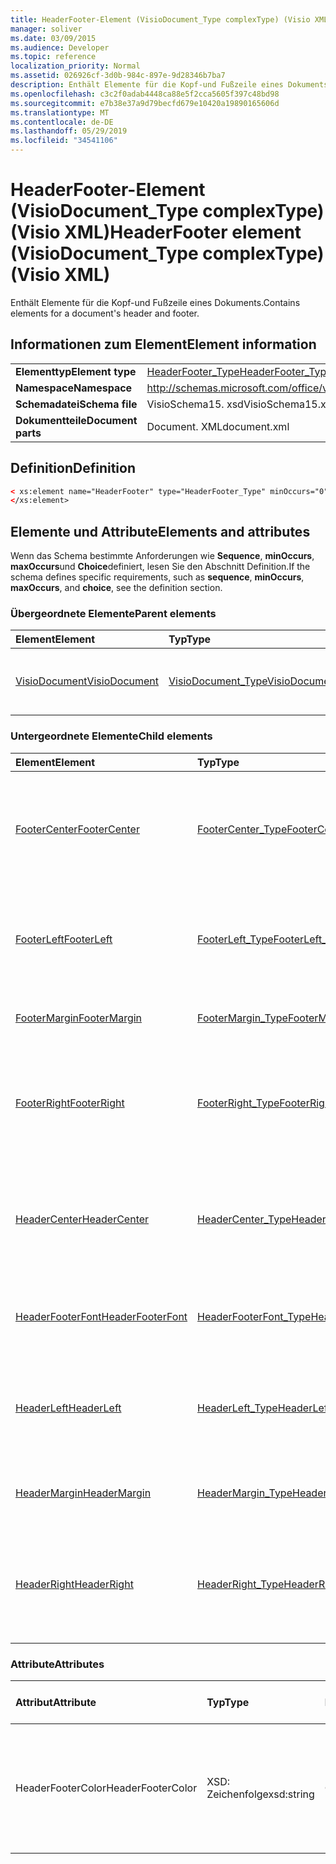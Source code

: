```yaml
---
title: HeaderFooter-Element (VisioDocument_Type complexType) (Visio XML)
manager: soliver
ms.date: 03/09/2015
ms.audience: Developer
ms.topic: reference
localization_priority: Normal
ms.assetid: 026926cf-3d0b-984c-897e-9d28346b7ba7
description: Enthält Elemente für die Kopf-und Fußzeile eines Dokuments.
ms.openlocfilehash: c3c2f0adab4448ca88e5f2cca5605f397c48bd98
ms.sourcegitcommit: e7b38e37a9d79becfd679e10420a19890165606d
ms.translationtype: MT
ms.contentlocale: de-DE
ms.lasthandoff: 05/29/2019
ms.locfileid: "34541106"
---
```

# <a name="headerfooter-element-visiodocumenttype-complextype-visio-xml"></a><span data-ttu-id="46902-103">HeaderFooter-Element (VisioDocument_Type complexType) (Visio XML)</span><span class="sxs-lookup"><span data-stu-id="46902-103">HeaderFooter element (VisioDocument_Type complexType) (Visio XML)</span></span>

<span data-ttu-id="46902-104">Enthält Elemente für die Kopf-und Fußzeile eines Dokuments.</span><span class="sxs-lookup"><span data-stu-id="46902-104">Contains elements for a document's header and footer.</span></span>
  
## <a name="element-information"></a><span data-ttu-id="46902-105">Informationen zum Element</span><span class="sxs-lookup"><span data-stu-id="46902-105">Element information</span></span>

|||
|:-----|:-----|
|<span data-ttu-id="46902-106">**Elementtyp**</span><span class="sxs-lookup"><span data-stu-id="46902-106">**Element type**</span></span> <br/> |[<span data-ttu-id="46902-107">HeaderFooter_Type</span><span class="sxs-lookup"><span data-stu-id="46902-107">HeaderFooter_Type</span></span>](headerfooter_type-complextypevisio-xml.md) <br/> |
|<span data-ttu-id="46902-108">**Namespace**</span><span class="sxs-lookup"><span data-stu-id="46902-108">**Namespace**</span></span> <br/> |http://schemas.microsoft.com/office/visio/2012/main  <br/> |
|<span data-ttu-id="46902-109">**Schemadatei**</span><span class="sxs-lookup"><span data-stu-id="46902-109">**Schema file**</span></span> <br/> |<span data-ttu-id="46902-110">VisioSchema15. xsd</span><span class="sxs-lookup"><span data-stu-id="46902-110">VisioSchema15.xsd</span></span>  <br/> |
|<span data-ttu-id="46902-111">**Dokumentteile**</span><span class="sxs-lookup"><span data-stu-id="46902-111">**Document parts**</span></span> <br/> |<span data-ttu-id="46902-112">Document. XML</span><span class="sxs-lookup"><span data-stu-id="46902-112">document.xml</span></span>  <br/> |
   
## <a name="definition"></a><span data-ttu-id="46902-113">Definition</span><span class="sxs-lookup"><span data-stu-id="46902-113">Definition</span></span>

```XML
< xs:element name="HeaderFooter" type="HeaderFooter_Type" minOccurs="0" maxOccurs="1" >
</xs:element>
```

## <a name="elements-and-attributes"></a><span data-ttu-id="46902-114">Elemente und Attribute</span><span class="sxs-lookup"><span data-stu-id="46902-114">Elements and attributes</span></span>

<span data-ttu-id="46902-115">Wenn das Schema bestimmte Anforderungen wie **Sequence**, **minOccurs**, **maxOccurs**und **Choice**definiert, lesen Sie den Abschnitt Definition.</span><span class="sxs-lookup"><span data-stu-id="46902-115">If the schema defines specific requirements, such as **sequence**, **minOccurs**, **maxOccurs**, and **choice**, see the definition section.</span></span> 
  
### <a name="parent-elements"></a><span data-ttu-id="46902-116">Übergeordnete Elemente</span><span class="sxs-lookup"><span data-stu-id="46902-116">Parent elements</span></span>

|<span data-ttu-id="46902-117">**Element**</span><span class="sxs-lookup"><span data-stu-id="46902-117">**Element**</span></span>|<span data-ttu-id="46902-118">**Typ**</span><span class="sxs-lookup"><span data-stu-id="46902-118">**Type**</span></span>|<span data-ttu-id="46902-119">**Beschreibung**</span><span class="sxs-lookup"><span data-stu-id="46902-119">**Description**</span></span>|
|:-----|:-----|:-----|
|[<span data-ttu-id="46902-120">VisioDocument</span><span class="sxs-lookup"><span data-stu-id="46902-120">VisioDocument</span></span>](visiodocument-elementvisio-xml.md) <br/> |[<span data-ttu-id="46902-121">VisioDocument_Type</span><span class="sxs-lookup"><span data-stu-id="46902-121">VisioDocument_Type</span></span>](visiodocument_type-complextypevisio-xml.md) <br/> |<span data-ttu-id="46902-122">Das Stammelement eines Microsoft Visio Dokuments.</span><span class="sxs-lookup"><span data-stu-id="46902-122">The root element of a Microsoft Visio document.</span></span>  <br/> |
   
### <a name="child-elements"></a><span data-ttu-id="46902-123">Untergeordnete Elemente</span><span class="sxs-lookup"><span data-stu-id="46902-123">Child elements</span></span>

|<span data-ttu-id="46902-124">**Element**</span><span class="sxs-lookup"><span data-stu-id="46902-124">**Element**</span></span>|<span data-ttu-id="46902-125">**Typ**</span><span class="sxs-lookup"><span data-stu-id="46902-125">**Type**</span></span>|<span data-ttu-id="46902-126">**Beschreibung**</span><span class="sxs-lookup"><span data-stu-id="46902-126">**Description**</span></span>|
|:-----|:-----|:-----|
|[<span data-ttu-id="46902-127">FooterCenter</span><span class="sxs-lookup"><span data-stu-id="46902-127">FooterCenter</span></span>](footercenter-element-headerfooter_type-complextypevisio-xml.md) <br/> |[<span data-ttu-id="46902-128">FooterCenter_Type</span><span class="sxs-lookup"><span data-stu-id="46902-128">FooterCenter_Type</span></span>](footercenter_type-complextypevisio-xml.md) <br/> |<span data-ttu-id="46902-129">Enthält die Textzeichenfolge, die im mittleren Teil der Fußzeile eines Dokuments angezeigt wird.</span><span class="sxs-lookup"><span data-stu-id="46902-129">Contains the text string that appears in the center portion of a document's footer.</span></span>  <br/> |
|[<span data-ttu-id="46902-130">FooterLeft</span><span class="sxs-lookup"><span data-stu-id="46902-130">FooterLeft</span></span>](footerleft-element-headerfooter_type-complextypevisio-xml.md) <br/> |[<span data-ttu-id="46902-131">FooterLeft_Type</span><span class="sxs-lookup"><span data-stu-id="46902-131">FooterLeft_Type</span></span>](footerleft_type-complextypevisio-xml.md) <br/> |<span data-ttu-id="46902-132">Enthält die Textzeichenfolge, die im linken Teil der Fußzeile eines Dokuments angezeigt wird.</span><span class="sxs-lookup"><span data-stu-id="46902-132">Contains the text string that appears in the left portion of a document's footer.</span></span>  <br/> |
|[<span data-ttu-id="46902-133">FooterMargin</span><span class="sxs-lookup"><span data-stu-id="46902-133">FooterMargin</span></span>](footermargin-element-headerfooter_type-complextypevisio-xml.md) <br/> |[<span data-ttu-id="46902-134">FooterMargin_Type</span><span class="sxs-lookup"><span data-stu-id="46902-134">FooterMargin_Type</span></span>](footermargin_type-complextypevisio-xml.md) <br/> |<span data-ttu-id="46902-135">Gibt den Rand der Fußzeile eines Dokuments an.</span><span class="sxs-lookup"><span data-stu-id="46902-135">Specifies the margin of a document's footer.</span></span>  <br/> |
|[<span data-ttu-id="46902-136">FooterRight</span><span class="sxs-lookup"><span data-stu-id="46902-136">FooterRight</span></span>](footerright-element-headerfooter_type-complextypevisio-xml.md) <br/> |[<span data-ttu-id="46902-137">FooterRight_Type</span><span class="sxs-lookup"><span data-stu-id="46902-137">FooterRight_Type</span></span>](footerright_type-complextypevisio-xml.md) <br/> |<span data-ttu-id="46902-138">Enthält die Textzeichenfolge, die im rechten Teil der Fußzeile eines Dokuments angezeigt wird.</span><span class="sxs-lookup"><span data-stu-id="46902-138">Contains the text string that appears in the right portion of a document's footer.</span></span>  <br/> |
|[<span data-ttu-id="46902-139">HeaderCenter</span><span class="sxs-lookup"><span data-stu-id="46902-139">HeaderCenter</span></span>](headercenter-element-headerfooter_type-complextypevisio-xml.md) <br/> |[<span data-ttu-id="46902-140">HeaderCenter_Type</span><span class="sxs-lookup"><span data-stu-id="46902-140">HeaderCenter_Type</span></span>](headercenter_type-complextypevisio-xml.md) <br/> |<span data-ttu-id="46902-141">Enthält die Textzeichenfolge, die im mittleren Bereich der Kopfzeile eines Dokuments angezeigt wird.</span><span class="sxs-lookup"><span data-stu-id="46902-141">Contains the text string that appears in the center portion of a document's header.</span></span>  <br/> |
|[<span data-ttu-id="46902-142">HeaderFooterFont</span><span class="sxs-lookup"><span data-stu-id="46902-142">HeaderFooterFont</span></span>](headerfooterfont-element-headerfooter_type-complextypevisio-xml.md) <br/> |[<span data-ttu-id="46902-143">HeaderFooterFont_Type</span><span class="sxs-lookup"><span data-stu-id="46902-143">HeaderFooterFont_Type</span></span>](headerfooterfont_type-complextypevisio-xml.md) <br/> |<span data-ttu-id="46902-144">Gibt die Schriftart an, die für den Text in der Kopf- und Fußzeile verwendet wird.</span><span class="sxs-lookup"><span data-stu-id="46902-144">Specifies the font used for the header and footer text.</span></span>  <br/> |
|[<span data-ttu-id="46902-145">HeaderLeft</span><span class="sxs-lookup"><span data-stu-id="46902-145">HeaderLeft</span></span>](headerleft-element-headerfooter_type-complextypevisio-xml.md) <br/> |[<span data-ttu-id="46902-146">HeaderLeft_Type</span><span class="sxs-lookup"><span data-stu-id="46902-146">HeaderLeft_Type</span></span>](headerleft_type-complextypevisio-xml.md) <br/> |<span data-ttu-id="46902-147">Enthält die Textzeichenfolge, die im linken Teil der Kopfzeile eines Dokuments angezeigt wird.</span><span class="sxs-lookup"><span data-stu-id="46902-147">Contains the text string that appears in the left portion of a document's header.</span></span>  <br/> |
|[<span data-ttu-id="46902-148">HeaderMargin</span><span class="sxs-lookup"><span data-stu-id="46902-148">HeaderMargin</span></span>](headermargin-element-headerfooter_type-complextypevisio-xml.md) <br/> |[<span data-ttu-id="46902-149">HeaderMargin_Type</span><span class="sxs-lookup"><span data-stu-id="46902-149">HeaderMargin_Type</span></span>](headermargin_type-complextypevisio-xml.md) <br/> |<span data-ttu-id="46902-150">Gibt den Rand der Kopfzeile eines Dokuments an.</span><span class="sxs-lookup"><span data-stu-id="46902-150">Specifies the margin of a document's header.</span></span>  <br/> |
|[<span data-ttu-id="46902-151">HeaderRight</span><span class="sxs-lookup"><span data-stu-id="46902-151">HeaderRight</span></span>](headerright-element-headerfooter_type-complextypevisio-xml.md) <br/> |[<span data-ttu-id="46902-152">HeaderRight_Type</span><span class="sxs-lookup"><span data-stu-id="46902-152">HeaderRight_Type</span></span>](headerright_type-complextypevisio-xml.md) <br/> |<span data-ttu-id="46902-153">Enthält die Textzeichenfolge, die im rechten Teil der Kopfzeile eines Dokuments angezeigt wird.</span><span class="sxs-lookup"><span data-stu-id="46902-153">Contains the text string that appears in the right portion of a document's header.</span></span>  <br/> |
   
### <a name="attributes"></a><span data-ttu-id="46902-154">Attribute</span><span class="sxs-lookup"><span data-stu-id="46902-154">Attributes</span></span>

|<span data-ttu-id="46902-155">**Attribut**</span><span class="sxs-lookup"><span data-stu-id="46902-155">**Attribute**</span></span>|<span data-ttu-id="46902-156">**Typ**</span><span class="sxs-lookup"><span data-stu-id="46902-156">**Type**</span></span>|<span data-ttu-id="46902-157">**Erforderlich**</span><span class="sxs-lookup"><span data-stu-id="46902-157">**Required**</span></span>|<span data-ttu-id="46902-158">**Beschreibung**</span><span class="sxs-lookup"><span data-stu-id="46902-158">**Description**</span></span>|<span data-ttu-id="46902-159">**Mögliche Werte**</span><span class="sxs-lookup"><span data-stu-id="46902-159">**Possible values**</span></span>|
|:-----|:-----|:-----|:-----|:-----|
|<span data-ttu-id="46902-160">HeaderFooterColor</span><span class="sxs-lookup"><span data-stu-id="46902-160">HeaderFooterColor</span></span>  <br/> |<span data-ttu-id="46902-161">XSD: Zeichenfolge</span><span class="sxs-lookup"><span data-stu-id="46902-161">xsd:string</span></span>  <br/> |<span data-ttu-id="46902-162">Optional</span><span class="sxs-lookup"><span data-stu-id="46902-162">optional</span></span>  <br/> |<span data-ttu-id="46902-163">Der RGB-Wert der Textfarbe für die Kopf-und Fußzeile in Hexadezimalnotation; Beispiel: #RRGGBB.</span><span class="sxs-lookup"><span data-stu-id="46902-163">The RGB value of the text color for the header and footer in hexadecimal notation; for example, #rrggbb.</span></span>  <br/> |<span data-ttu-id="46902-164">Werte des Typs XSD: String.</span><span class="sxs-lookup"><span data-stu-id="46902-164">Values of the xsd:string type.</span></span>  <br/> |
   

